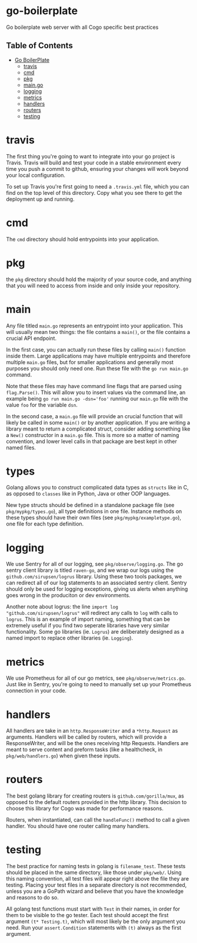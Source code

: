 # go-boilerplate
Go boilerplate web server with all Cogo specific best practices

## Table of Contents

- [Go BoilerPlate](#go-boilerplate)
  - [travis](#travis)
  - [cmd](#cmd)
  - [pkg](#pkg)
  - [main.go](#main)
  - [logging](#logging)
  - [metrics](#metrics)
  - [handlers](#handlers)
  - [routers](#routers)
  - [testing](#testing)


# travis
The first thing you're going to want to integrate into your go project is Travis. Travis will build and test your code in a stable environment every time you push a commit to github, ensuring your 
changes will work beyond your local configuration.

To set up Travis you're first going to need a `.travis.yml` file, which you can find on the top level of this directory. Copy what you see there to get the deployment up and running.

# cmd
The `cmd` directory should hold entrypoints into your application.

# pkg
the `pkg` directory should hold the majority of your source code, and anything that you will need to access from inside and only inside your repository.

# main
Any file titled `main.go` represents an entrypoint into your application. This will usually mean two things: the file contains a `main()`, or the file contains a crucial API endpoint.

In the first case, you can actually run these files by calling `main()` function inside them. Large applications may have multiple entrypoints and therefore multiple `main.go` files, but for smaller applications and generally most purposes you should only need one. Run these file with the `go run main.go` command.

Note that these files may have command line flags that are parsed using `flag.Parse()`. This will allow
you to insert values via the command line, an example being `go run main.go -dsn='foo'` running our `main.go` file with the value `foo` for the variable `dsn`.

In the second case, a `main.go` file will provide an crucial function that will likely be called in some `main()` or by another application. If you are writing a library meant to return a complicated struct, consider adding something like a `New()` constructor in a `main.go` file. This is more so a matter of naming convention, and lower level calls in that package are best kept in other named files.

# types
Golang allows you to construct complicated data types as `structs` like in C, as opposed to `classes` like in Python, Java or other OOP languages.

New type structs should be defined in a standalone package file (see `pkg/mypkg/types.go`), all type definitions in one file. Instance methods on these types should have their own files (see `pkg/mypkg/exampletype.go`), one file for each type definition.

# logging
We use Sentry for all of our logging, see `pkg/observe/logging.go`. The go sentry client library is titled `raven-go`, and we wrap our logs using the `github.com/sirupsen/logrus` library. Using these two tools packages, we can redirect all of our log statements to an associated sentry client. Sentry should only be used for logging exceptions, giving us alerts when anything goes wrong in the produciton or dev environments.

Another note about logrus: the line `import log "github.com/sirupsen/logrus"` will redirect any calls to `log` with calls to `logrus`. This is an example of import naming, something that can be extremely useful if you find two seperate libraries have very similar functionality. Some go libraries (ie. `Logrus`) are deliberately designed as a named import to replace other libraries (ie. `Logging`).

# metrics
We use Prometheus for all of our go metrics, see `pkg/observe/metrics.go`. Just like in Sentry, you're going to need to manually set up your Prometheus connection in your code.

# handlers
All handlers are take in an `http.ResponseWriter` and a `*http.Request` as arguments. Handlers will be called by routers, which will provide a ResponseWriter, and will be the ones receiving http Requests. Handlers are meant to serve content and preform tasks (like a healthcheck, in `pkg/web/handlers.go`) when given these inputs.

# routers
The best golang library for creating routers is `github.com/gorilla/mux`, as opposed to the default routers provided in the http library. This decision to choose this library for Cogo was made for performance reasons.

Routers, when instantiated, can call the `handleFunc()` method to call a given handler. You should have one router calling many handlers.

# testing
The best practice for naming tests in golang is `filename_test`. These tests should be placed in the same directory, like those under `pkg/web/`. Using this naming convention, all test files will appear right above the file they are testing. Placing your test files in a separate directory is not recommended, unless you are a GoPath wizard and believe that you have the knowledge and reasons to do so. 

All golang test functions must start with `Test` in their names, in order for them to be visible to the go tester. Each test should accept the first argument `(t* Testing.t)`, which will most likely be the only argument you need. Run your `assert.Condition` statements with `(t)` always as the first argument.
